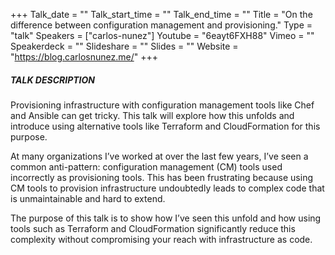 +++
Talk_date = ""
Talk_start_time = ""
Talk_end_time = ""
Title = "On the difference between configuration management and provisioning."
Type = "talk"
Speakers = ["carlos-nunez"]
Youtube = "6eayt6FXH88"
Vimeo = ""
Speakerdeck = ""
Slideshare = ""
Slides = ""
Website = "https://blog.carlosnunez.me/"
+++

##### TALK DESCRIPTION

Provisioning infrastructure with configuration management tools like Chef and Ansible can get tricky. This talk will explore how this unfolds and introduce using alternative tools like Terraform and CloudFormation for this purpose.

At many organizations I’ve worked at over the last few years, I’ve seen a common anti-pattern: configuration management (CM) tools used incorrectly as provisioning tools. This has been frustrating because using CM tools to provision infrastructure undoubtedly leads to complex code that is unmaintainable and hard to extend.

The purpose of this talk is to show how I’ve seen this unfold and how using tools such as Terraform and CloudFormation significantly reduce this complexity without compromising your reach with infrastructure as code.